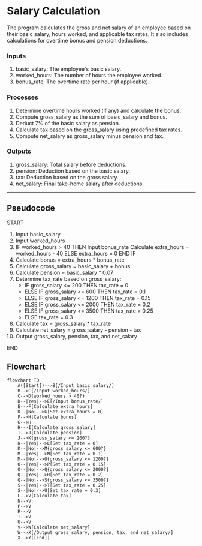 # Salary Calculation

The program calculates the gross and net salary of an employee based on their basic salary, hours worked, and applicable tax rates. It also includes calculations for overtime bonus and pension deductions.

### Inputs
1. basic_salary: The employee's basic salary.
2. worked_hours: The number of hours the employee worked.
3. bonus_rate: The overtime rate per hour (if applicable).

### Processes
1. Determine overtime hours worked (if any) and calculate the bonus.
2. Compute gross_salary as the sum of basic_salary and bonus.
3. Deduct 7% of the basic salary as pension.
4. Calculate tax based on the gross_salary using predefined tax rates.
5. Compute net_salary as gross_salary minus pension and tax.

### Outputs
1. gross_salary: Total salary before deductions.
2. pension: Deduction based on the basic salary.
3. tax: Deduction based on the gross salary.
4. net_salary: Final take-home salary after deductions.

---

## Pseudocode

START
1. Input basic_salary
2. Input worked_hours
3. IF worked_hours > 40 THEN
      Input bonus_rate
      Calculate extra_hours = worked_hours - 40
   ELSE
      extra_hours = 0
   END IF
4. Calculate bonus = extra_hours * bonus_rate
5. Calculate gross_salary = basic_salary + bonus
6. Calculate pension = basic_salary * 0.07
7. Determine tax_rate based on gross_salary:
   - IF gross_salary <= 200 THEN tax_rate = 0
   - ELSE IF gross_salary <= 600 THEN tax_rate = 0.1
   - ELSE IF gross_salary <= 1200 THEN tax_rate = 0.15
   - ELSE IF gross_salary <= 2000 THEN tax_rate = 0.2
   - ELSE IF gross_salary <= 3500 THEN tax_rate = 0.25
   - ELSE tax_rate = 0.3
8. Calculate tax = gross_salary * tax_rate
9. Calculate net_salary = gross_salary - pension - tax
10. Output gross_salary, pension, tax, and net_salary

END
## Flowchart 
```mermaid
flowchart TD
    A([Start])-->B[/Input basic_salary/]
    B-->C[/Input worked_hours/]
    C-->D{worked_hours > 40?}
    D--|Yes|-->E[/Input bonus_rate/]
    E-->F[Calculate extra_hours]
    D--|No|-->G[Set extra_hours = 0]
    F-->H[Calculate bonus]
    G-->H
    H-->I[Calculate gross_salary]
    I-->J[Calculate pension]
    J-->K{gross_salary <= 200?}
    K--|Yes|-->L[Set tax_rate = 0]
    K--|No|-->M{gross_salary <= 600?}
    M--|Yes|-->N[Set tax_rate = 0.1]
    M--|No|-->O{gross_salary <= 1200?}
    O--|Yes|-->P[Set tax_rate = 0.15]
    O--|No|-->Q{gross_salary <= 2000?}
    Q--|Yes|-->R[Set tax_rate = 0.2]
    Q--|No|-->S{gross_salary <= 3500?}
    S--|Yes|-->T[Set tax_rate = 0.25]
    S--|No|-->U[Set tax_rate = 0.3]
    L-->V[Calculate tax]
    N-->V
    P-->V
    R-->V
    T-->V
    U-->V
    V-->W[Calculate net_salary]
    W-->X[/Output gross_salary, pension, tax, and net_salary/]
    X-->Y([End])
